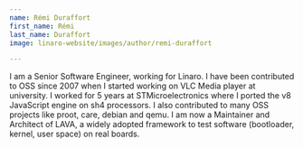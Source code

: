 ```yaml
---
name: Rémi Duraffort
first_name: Rémi
last_name: Duraffort
image: linaro-website/images/author/remi-duraffort

---
```


I am a Senior Software Engineer, working for Linaro. I have been contributed to OSS since 2007 when I started working on VLC Media player at university. I worked for 5 years at STMicroelectronics where I ported the v8 JavaScript engine on sh4 processors. I also contributed to many OSS projects like proot, care, debian and qemu. I am now a Maintainer and Architect of LAVA, a widely adopted framework to test software (bootloader, kernel, user space) on real boards.
